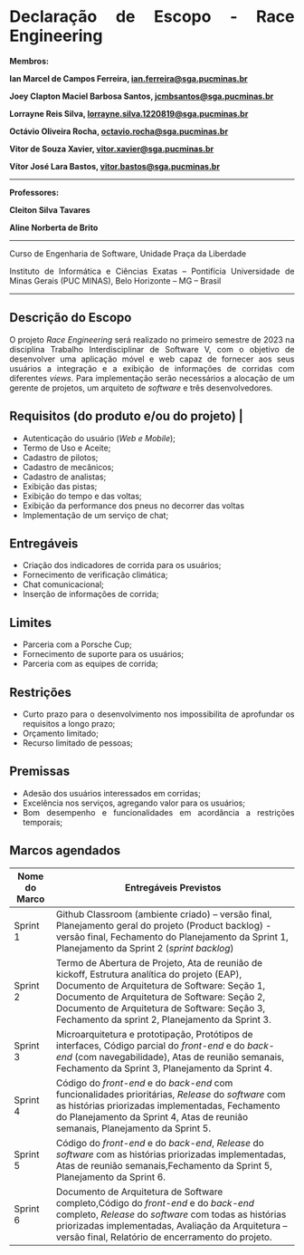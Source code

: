 <div align="justify" >
  
# Declaração de Escopo - Race Engineering


**Membros:**

**Ian Marcel de Campos Ferreira, ian.ferreira@sga.pucminas.br**

**Joey Clapton Maciel Barbosa Santos, jcmbsantos@sga.pucminas.br**

**Lorrayne Reis Silva, lorrayne.silva.1220819@sga.pucminas.br**

**Octávio Oliveira Rocha, octavio.rocha@sga.pucminas.br**

**Vitor de Souza Xavier, vitor.xavier@sga.pucminas.br**

**Vítor José Lara Bastos, vitor.bastos@sga.pucminas.br**

---

**Professores:**

**Cleiton Silva Tavares**

**Aline Norberta de Brito**

---

Curso de Engenharia de Software, Unidade Praça da Liberdade

Instituto de Informática e Ciências Exatas – Pontifícia Universidade de Minas Gerais (PUC MINAS), Belo Horizonte – MG – Brasil

---


## Descrição do Escopo

O projeto *Race Engineering* será realizado no primeiro semestre de 2023 na disciplina Trabalho Interdisciplinar de Software V, com o objetivo de desenvolver uma aplicação móvel e web capaz de fornecer aos seus usuários a integração e  a exibição de informações de corridas com diferentes *views*. 
Para implementação serão necessários a alocação de um gerente de projetos, um arquiteto de *software* e três desenvolvedores.


## Requisitos (do produto e/ou do projeto) |

- Autenticação do usuário (*Web e Mobile*);
- Termo de Uso e Aceite;
- Cadastro de pilotos;
- Cadastro de mecânicos;
- Cadastro de analistas;
- Exibição das pistas;
- Exibição do tempo e das voltas;
- Exibição da performance dos pneus no decorrer das voltas
- Implementação de um serviço de chat;

## Entregáveis

- Criação dos indicadores de corrida para os usuários;
- Fornecimento de verificação climática;
- Chat comunicacional;
- Inserção de informações de corrida; 


## Limites

- Parceria com a Porsche Cup;
- Fornecimento de suporte para os usuários;
- Parceria com as equipes de corrida;


## Restrições

- Curto prazo para o desenvolvimento nos impossibilita de aprofundar os requisitos a longo prazo;
- Orçamento limitado;
- Recurso limitado de pessoas;

## Premissas

- Adesão dos usuários interessados em corridas;
- Excelência nos serviços, agregando valor para os usuários;
- Bom desempenho e funcionalidades em acordância a restrições temporais;
  


## Marcos agendados

| Nome do Marco | Entregáveis Previstos |
| --- | --- |
|Sprint 1  |Github Classroom (ambiente criado) – versão final, Planejamento geral do projeto (Product backlog) - versão final, Fechamento do Planejamento da Sprint 1, Planejamento da Sprint 2 (*sprint backlog*)|
|Sprint 2  |Termo de Abertura de Projeto, Ata de reunião de kickoff, Estrutura analítica do projeto (EAP), Documento de Arquitetura de Software: Seção 1, Documento de Arquitetura de Software: Seção 2, Documento de Arquitetura de Software: Seção 3, Fechamento da sprint 2, Planejamento da Sprint 3.|
|Sprint 3  |Microarquitetura e prototipação, Protótipos de interfaces, Código parcial do *front-end* e do *back-end* (com navegabilidade), Atas de reunião semanais, Fechamento da Sprint 3, Planejamento da Sprint 4.|
|Sprint 4  |Código do *front-end* e do *back-end* com funcionalidades prioritárias, *Release* do *software* com as histórias priorizadas implementadas, Fechamento do Planejamento da Sprint 4, Atas de reunião semanais, Planejamento da Sprint 5.|
|Sprint 5  |Código do *front-end* e do *back-end*, *Release* do *software* com as histórias priorizadas implementadas, Atas de reunião semanais,Fechamento da Sprint 5, Planejamento da Sprint 6.|
|Sprint 6  |Documento de Arquitetura de Software completo,Código do *front-end* e do *back-end* completo, *Release* do *software* com todas as histórias priorizadas implementadas, Avaliação da Arquitetura – versão final, Relatório de encerramento do projeto.|

 </div>

